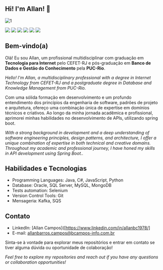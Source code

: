## Hi! I'm Allan! 👋
![1](https://github.com/user-attachments/assets/99b672ca-8451-430e-af7e-07dbf80db8fb)

![](https://img.shields.io/badge/Java-000000?style=for-the-badge&logo=figma&logoColor=white)
![](https://img.shields.io/badge/AWS-E34F26?style=for-the-badge&logo=html5&logoColor=white)
![](https://img.shields.io/badge/Spring-1572B6?style=for-the-badge&logo=css3&logoColor=white)
![](https://img.shields.io/badge/JavaScript-323330?style=for-the-badge&logo=javascript&logoColor=F7DF1E)
![](https://img.shields.io/badge/C%23-239120?style=for-the-badge&logo=csharp&logoColor=white)
![](https://img.shields.io/badge/Python-FFD43B?style=for-the-badge&logo=python&logoColor=blue)

## Bem-vindo(a)

Olá! Eu sou Allan, um profissional multidisciplinar com graduação em **Tecnologia para Internet** pelo CEFET-RJ e pós-graduação em **Banco de Dados e Gestão do Conhecimento** pela **PUC-Rio**.

_Hello! I'm Allan, a multidisciplinary professional with a degree in Internet Technology from CEFET-RJ and a postgraduate degree in Database and Knowledge Management from PUC-Rio._

Com uma sólida formação em desenvolvimento e um profundo entendimento dos princípios da engenharia de software, padrões de projeto e arquitetura, ofereço uma combinação única de expertise em domínios técnicos e criativos. Ao longo da minha jornada acadêmica e profissional, aprimorei minhas habilidades no desenvolvimento de APIs, utilizando spring boot.

_With a strong background in development and a deep understanding of software engineering principles, design patterns, and architecture, I offer a unique combination of expertise in both technical and creative domains. Throughout my academic and professional journey, I have honed my skills in API development using Spring Boot.._

## Habilidades e Tecnologias

- Programming Languages: Java, C#, JavaScript, Python
- Database: Oracle, SQL Server, MySQL, MongoDB
- Tests automation: Selenium
- Version Control Tools: Git
- Mensageria: Kafka, SQS

## Contato

- LinkedIn: [Allan Campos]([https://www.linkedin.com/in/allanbc1978/]
- E-mail: allanbarros.campos@bcampos-info.com.br

Sinta-se à vontade para explorar meus repositórios e entrar em contato se tiver alguma dúvida ou oportunidade de colaboração!

_Feel free to explore my repositories and reach out if you have any questions or collaboration opportunities!_

